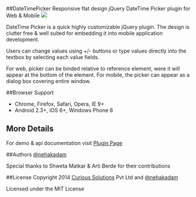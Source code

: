##DateTimePicker
Responsive flat design jQuery DateTime Picker plugin for Web & Mobile
![](https://raw.github.com/CuriousSolutions/DateTimePicker/gh-pages/images/dp-screenshot.png)

DateTime Picker is a quick highly customizable jQuery plugin. The design is clutter free & well suited for embedding it into mobile application development.

Users can change values using +/- buttons or type values directly into the textbox by selecting each value fields. 

For web, picker can be binded relative to reference element, were it will appear at the bottom of the element. For mobile, the picker can appear as a dialog box covering entire window. 


##Browser Support
- Chrome, Firefox, Safari, Opera, IE 9+
- Android 2.3+, iOS 6+, Windows Phone 8

## More Details
For demo & api documentation visit [Plugin Page](http://curioussolutions.github.io/DateTimePicker/ "DateTime Picker Plugin Details")

##Authors
[@nehakadam](https://github.com/nehakadam)

Special thanks to Shweta Matkar & Arti Berde for their contributions


##License
Copyright 2014 [Curious Solutions](https://github.com/CuriousSolutions) Pvt Ltd and [@nehakadam](https://github.com/nehakadam)

Licensed under the MIT License